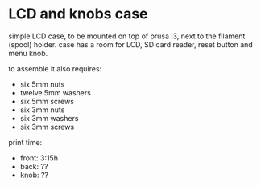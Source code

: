 LCD and knobs case
===

simple LCD case, to be mounted on top of prusa i3, next to the filament (spool) holder.
case has a room for LCD, SD card reader, reset button and menu knob.

to assemble it also requires:
 - six 5mm nuts
 - twelve 5mm washers
 - six 5mm screws
 - six 3mm nuts
 - six 3mm washers
 - six 3mm screws

print time:
 - front: 3:15h
 - back: ??
 - knob: ??
